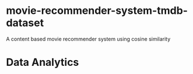 # movie-recommender-system-tmdb-dataset
A content based movie recommender system using cosine similarity
# Data Analytics
